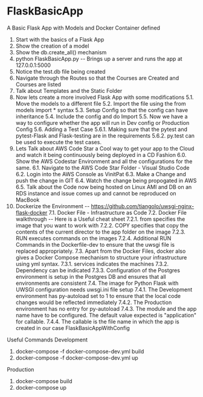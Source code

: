 # FlaskBasicApp
A  Basic Flask App with Models and Docker Container defined

1. Start with the basics of a Flask App
2. Show the creation of a model
3. Show the db.create_all() mechanism
4. python FlaskBasicApp.py -- Brings up a server and runs the app at 127.0.0.1:5000
  1. Notice the test.db file being created
  2. Navigate through the Routes so that the Courses are Created and Courses are listed
  3. Talk about Templates and the Static Folder
5. Now lets create a more involved Flask App with some modifications
5.1. Move the models to a different file
5.2. Import the file using the from models import * syntax
5.3. Setup Config so that the config can have inheritance
5.4. Include the config and do Import
5.5. Now we have a way to configure whether the app will run in Dev config or Production Config
5.6. Adding a Test Case
5.6.1. Making sure that the pytest and pytest-Flask and Flask-testing are in the requirements
5.6.2. py.test can be used to execute the test cases.
6. Lets Talk about AWS Code Star a Cool way to get your app to the Cloud and watch it being continuously being deployed in a CD Fashion
6.0. Show the AWS Codestar Environment and all the configurations for the same.
6.1. Navigate to the AWS Code Star Folder - Visual Studio Code
6.2. Login into the AWS Console as VinitPat
6.3. Make a Change and push the change in GIT
6.4. Watch the change being propogated in AWS
6.5. Talk about the Code now being hosted on Linux AMI and DB on an RDS instance and issue comes up and cannot be reproduced on MacBook
7. Dockerize the Environment -- https://github.com/tiangolo/uwsgi-nginx-flask-docker
7.1. Docker File - Infrastructure as Code
7.2. Docker File walkthrough -- Here is a Useful cheat sheet
7.2.1. from specifies the image that you want to work with
7.2.2. COPY specifies that copy the contents of the current director to the app folder on the image
7.2.3. RUN executes commands on the images
7.2.4. Additional RUN Commands in the Dockerfile-dev to ensure that the uwsgi file is replaced appropriately.
7.3. Apart from the Docker Files, docker also gives a Docker Compose mechanism to structure your infrastructure using yml syntax.
7.3.1. services indicates the machines
7.3.2. Dependency can be indicated
7.3.3. Configuration of the Postgres environment is setup in the Postgres DB and ensures that all environments are consistent
7.4. The image for Python Flask with UWSGI configuration needs uwsgi.ini file setup
7.4.1. The Development environment has py-autoload set to 1 to ensure that the local code changes would be reflected immediately
7.4.2. The Production environment has no entry for py-autoload
7.4.3. The module and the app name have to be configured. The default value expected is "application" for callable.
7.4.4. The callable is the file name in which the app is created in our case FlaskBasicAppWithConfig



Useful Commands
Development
1. docker-compose -f docker-compose-dev.yml build
2. docker-compose -f docker-compose-dev.yml up

Production
1. docker-compose build
2. docker-compose up

